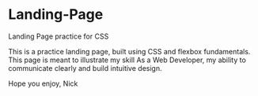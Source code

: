 # Landing-Page
Landing Page practice for CSS

This is a practice landing page, built using CSS and flexbox fundamentals. This page is meant to illustrate my skill
As a Web Developer, my ability to communicate clearly and build intuitive design.

Hope you enjoy,
Nick
